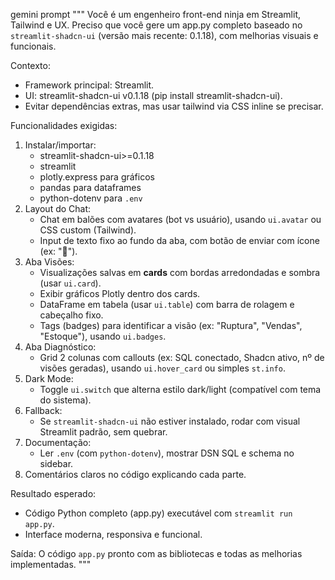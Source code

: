gemini prompt """
Você é um engenheiro front-end ninja em Streamlit, Tailwind e UX. Preciso que você gere um app.py completo baseado no `streamlit-shadcn-ui` (versão mais recente: 0.1.18), com melhorias visuais e funcionais.

Contexto:
- Framework principal: Streamlit.
- UI: streamlit-shadcn-ui v0.1.18 (pip install streamlit-shadcn-ui).
- Evitar dependências extras, mas usar tailwind via CSS inline se precisar.

Funcionalidades exigidas:
1. Instalar/importar:
   - streamlit-shadcn-ui>=0.1.18
   - streamlit
   - plotly.express para gráficos
   - pandas para dataframes
   - python-dotenv para `.env`
2. Layout do Chat:
   - Chat em balões com avatares (bot vs usuário), usando `ui.avatar` ou CSS custom (Tailwind).
   - Input de texto fixo ao fundo da aba, com botão de enviar com ícone (ex: "📨").
3. Aba Visões:
   - Visualizações salvas em **cards** com bordas arredondadas e sombra (usar `ui.card`).
   - Exibir gráficos Plotly dentro dos cards.
   - DataFrame em tabela (usar `ui.table`) com barra de rolagem e cabeçalho fixo.
   - Tags (badges) para identificar a visão (ex: "Ruptura", "Vendas", "Estoque"), usando `ui.badges`.
4. Aba Diagnóstico:
   - Grid 2 colunas com callouts (ex: SQL conectado, Shadcn ativo, nº de visões geradas), usando `ui.hover_card` ou simples `st.info`.
5. Dark Mode:
   - Toggle `ui.switch` que alterna estilo dark/light (compatível com tema do sistema).
6. Fallback:
   - Se `streamlit-shadcn-ui` não estiver instalado, rodar com visual Streamlit padrão, sem quebrar.
7. Documentação:
   - Ler `.env` (com `python-dotenv`), mostrar DSN SQL e schema no sidebar.
8. Comentários claros no código explicando cada parte.

Resultado esperado:
- Código Python completo (app.py) executável com `streamlit run app.py`.
- Interface moderna, responsiva e funcional.

Saída: O código `app.py` pronto com as bibliotecas e todas as melhorias implementadas.
"""

